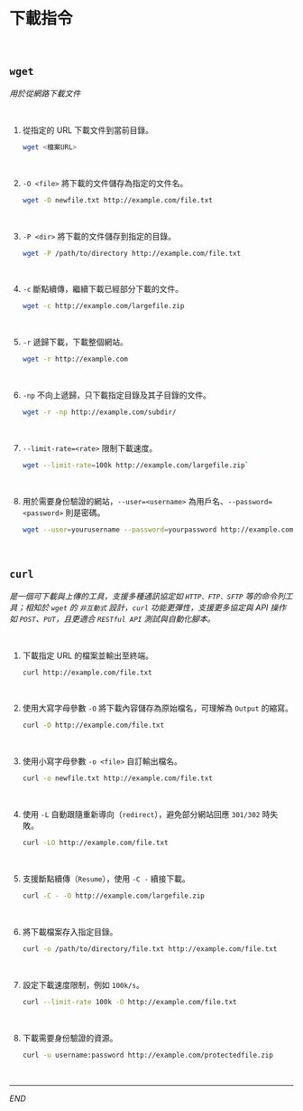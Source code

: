 # 下載指令

<br>

## `wget`

_用於從網路下載文件_

<br>

1. 從指定的 URL 下載文件到當前目錄。

    ```bash
    wget <檔案URL>
    ```

<br>

2. `-O <file>` 將下載的文件儲存為指定的文件名。

    ```bash
    wget -O newfile.txt http://example.com/file.txt
    ```

<br>

3. `-P <dir>` 將下載的文件儲存到指定的目錄。

    ```bash
    wget -P /path/to/directory http://example.com/file.txt
    ```

<br>

4. `-c` 斷點續傳，繼續下載已經部分下載的文件。

    ```bash
    wget -c http://example.com/largefile.zip
    ```

<br>

5. `-r` 遞歸下載，下載整個網站。

    ```bash
    wget -r http://example.com
    ```

<br>

6. `-np` 不向上遞歸，只下載指定目錄及其子目錄的文件。

    ```bash
    wget -r -np http://example.com/subdir/
    ```

<br>

7. `--limit-rate=<rate>` 限制下載速度。

    ```bash
    wget --limit-rate=100k http://example.com/largefile.zip`
    ```

<br>

8. 用於需要身份驗證的網站，`--user=<username>` 為用戶名、`--password=<password>` 則是密碼。

    ```bash
    wget --user=yourusername --password=yourpassword http://example.com/protectedfile.zip
    ```

<br>

## `curl`

_是一個可下載與上傳的工具，支援多種通訊協定如 `HTTP、FTP、SFTP` 等的命令列工具；相知於 `wget` 的 `非互動式` 設計，`curl` 功能更彈性，支援更多協定與 API 操作如 `POST`、`PUT`，且更適合 `RESTful API` 測試與自動化腳本。_

<br>

1. 下載指定 URL 的檔案並輸出至終端。

    ```bash
    curl http://example.com/file.txt
    ```

<br>

2. 使用大寫字母參數 `-O` 將下載內容儲存為原始檔名，可理解為 `Output` 的縮寫。

    ```bash
    curl -O http://example.com/file.txt
    ```

<br>

3. 使用小寫字母參數 `-o <file>` 自訂輸出檔名。

    ```bash
    curl -o newfile.txt http://example.com/file.txt
    ```

<br>

4. 使用 `-L` 自動跟隨重新導向（`redirect`），避免部分網站回應 `301/302` 時失敗。

    ```bash
    curl -LO http://example.com/file.txt
    ```

<br>

5. 支援斷點續傳（`Resume`），使用 `-C -` 續接下載。

    ```bash
    curl -C - -O http://example.com/largefile.zip
    ```

<br>

6. 將下載檔案存入指定目錄。

    ```bash
    curl -o /path/to/directory/file.txt http://example.com/file.txt
    ```

<br>

7. 設定下載速度限制，例如 `100k/s`。

    ```bash
    curl --limit-rate 100k -O http://example.com/file.txt
    ```

<br>

8. 下載需要身份驗證的資源。

    ```bash
    curl -u username:password http://example.com/protectedfile.zip
    ```

<br>

___

_END_